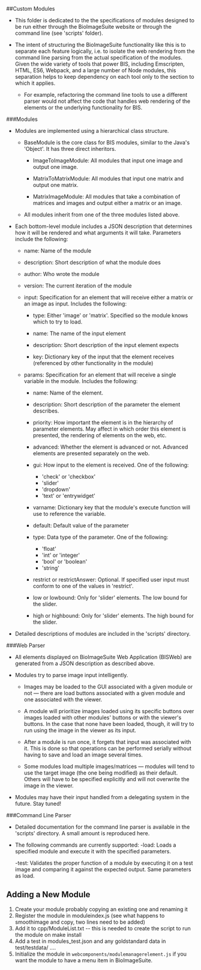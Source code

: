 ##Custom Modules
* This folder is dedicated to the the specifications of modules designed to be run either through the BioImageSuite website or through the command line (see 'scripts' folder).

* The intent of structuring the BioImageSuite functionality like this is to separate each feature logically, i.e. to isolate the web rendering from the command line parsing from the actual specification of the modules. Given the wide variety of tools that power BIS, including Emscripten, HTML, ES6, Webpack, and a large number of Node modules, this separation helps to keep dependency on each tool only to the section to which it applies. 

    * For example, refactoring the command line tools to use a different parser would not affect the code that handles web rendering of the elements or the underlying functionality for BIS. 

###Modules 
* Modules are implemented using a hierarchical class structure.
    * BaseModule is the core class for BIS modules, similar to the Java's 'Object'. It has three direct inheritors.
		* ImageToImageModule: All modules that input one image and output one image. 

		* MatrixToMatrixModule: All modules that input one matrix and output one matrix. 

		* MatrixImageModule: All modules that take a combination of matrices and images and output either a matrix or an image.

	* All modules inherit from one of the three modules listed above. 

* Each bottom-level module includes a JSON description that determines how it will be rendered and what arguments it will take. Parameters include the following: 
	* name: Name of the module

	* description: Short description of what the module does
	* author: Who wrote the module

	* version: The current iteration of the module 

	* input: Specification for an element that will receive either a matrix or an image as input. Includes the following: 
		* type: Either 'image' or 'matrix'. Specified so the module knows which to try to load. 

		* name: The name of the input element

		* description: Short description of the input element expects

		* key: Dictionary key of the input that the element receives (referenced by other functionality in the module)

	* params: Specification for an element that will receive a single variable in the module. Includes the following:
		* name: Name of the element.

		* description: Short description of the parameter the element describes.

		* priority: How important the element is in the hierarchy of parameter elements. May affect in which order this element is presented, the rendering of elements on the web, etc.

		* advanced: Whether the element is advanced or not. Advanced elements are presented separately on the web.

		* gui: How input to the element is received. One of the following: 
			* 'check' or 'checkbox' 
			* 'slider' 
			* 'dropdown' 
			* 'text' or 'entrywidget' 

		* varname: Dictionary key that the module's execute function will use to reference the variable.

		* default: Default value of the parameter

		* type: Data type of the parameter. One of the following: 
			* 'float'
			* 'int' or 'integer' 
			* 'bool' or 'boolean' 
			* 'string' 

		* restrict or restrictAnswer: Optional. If specified user input must conform to one of the values in 'restrict'. 

		* low or lowbound: Only for 'slider' elements. The low bound for the slider. 

		* high or highbound: Only for 'slider' elements. The high bound for the slider. 
	 
* Detailed descriptions of modules are included in the 'scripts' directory. 

###Web Parser
* All elements displayed on BioImageSuite Web Application (BISWeb) are generated from a JSON description as described above. 

* Modules try to parse image input intelligently.
	* Images may be loaded to the GUI associated with a given module or not — there are load buttons associated with a given module and one associated with the viewer. 

	* A module will prioritize images loaded using its specific buttons over images loaded with other modules' buttons or with the viewer's buttons. In the case that none have been loaded, though, it will try to run using the image in the viewer as its input. 

	* After a module is run once, it forgets that input was associated with it. This is done so that operations can be performed serially without having to save and load an image several times. 
	* Some modules load multiple images/matrices — modules will tend to use the target image (the one being modified) as their default. Others will have to be specified explicitly and will not overwrite the image in the viewer. 

* Modules may have their input handled from a delegating system in the future. Stay tuned!

###Command Line Parser
* Detailed documentation for the command line parser is available in the 'scripts' directory. A small amount is reproduced here. 

* The following commands are currently supported:
	-load: Loads a specified module and execute it with the specified parameters.
	
	-test: Validates the proper function of a module by executing it on a test image and comparing it against the expected output. Same parameters as load. 


## Adding a New Module

1. Create your module probably copying an existing one and renaming it
2. Register the module in moduleindex.js  (see what happens to smoothimage and
   copy, two lines need to be added)
3. Add it to cpp/ModuleList.txt -- this is needed to create the script to run
   the module on make install
4. Add a test in modules_test.json  and any goldstandard data in
   test/testdata/ ....
5. Initialize the module in `webcomponents/modulemanagerelement.js` if     you want the module to have a menu item in BioImageSuite.
   
